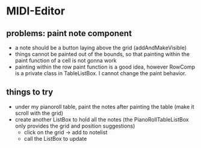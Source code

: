 # MIDI-Editor

## problems: paint note component
* a note should be a button laying above the grid (addAndMakeVisible)
* things cannot be painted out of the bounds, so that painting within the paint function of a cell is not gonna work
* painting within the row paint function is a good idea, however RowComp is a private class in TableListBox. I cannot change the paint behavior.

## things to try
* under my pianoroll table, paint the notes after painting the table (make it scroll with the grid)
* create another ListBox to hold all the notes (the PianoRollTableListBox only provides the grid and position suggestions)
	* click on the grid -> add to notelist
	* call the ListBox to update
